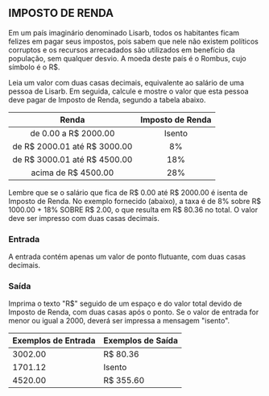 ## IMPOSTO DE RENDA

Em um país imaginário denominado Lisarb, todos os habitantes ficam felizes em pagar seus impostos, pois sabem que nele não existem políticos corruptos e os recursos arrecadados são utilizados em benefício da população, sem qualquer desvio. A moeda deste país é o Rombus, cujo símbolo é o R$.

Leia um valor com duas casas decimais, equivalente ao salário de uma pessoa de Lisarb. Em seguida, calcule e mostre o valor que esta pessoa deve pagar de Imposto de Renda, segundo a tabela abaixo.

|**Renda**                          |**Imposto de Renda**   |
|:---:                          |:---:              |
|de 0.00 a R$ 2000.00           |Isento             |
|de R$ 2000.01 até R$ 3000.00   |8%                 |
|de R$ 3000.01 até R$ 4500.00   |18%                |
|acima de R$ 4500.00            |28%                |

Lembre que se o salário que fica de R$ 0.00 até R$ 2000.00 é isenta de Imposto de Renda. No exemplo fornecido (abaixo), a taxa é de 8% sobre R$ 1000.00 + 18% SOBRE R$ 2.00, o que resulta em R$ 80.36 no total. O valor deve ser impresso com duas casas decimais.

### Entrada

A entrada contém apenas um valor de ponto flutuante, com duas casas decimais.

### Saída

Imprima o texto "R$" seguido de um espaço e do valor total devido de Imposto de Renda, com duas casas após o ponto. Se o valor de entrada for menor ou igual a 2000, deverá ser impressa a mensagem "isento".

|**Exemplos de Entrada**    |**Exemplos de Saída**  |
|:---                   |:---               |
|3002.00                |R$ 80.36           |
|1701.12                |Isento             |
|4520.00                |R$ 355.60          |
